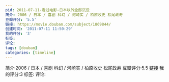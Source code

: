 ```yaml
---
pid: 2011-07-11-看过电影-日本以外全部沉没
简介: 2006 / 日本 / 喜剧 科幻 / 河崎实 / 柏原收史 松尾政寿
豆瓣评分: '5.5'
链接: https://movie.douban.com/subject/1869844/
创建时间: '2011-07-11 11:50:29'
我的评分: '3'
标签:
评论:
tags: [douban]
categories: [timeline]
---
```

简介:2006 / 日本 / 喜剧 科幻 / 河崎实 / 柏原收史 松尾政寿
豆瓣评分:5.5
[链接](https://movie.douban.com/subject/1869844/)
我的评分:3
标签:
评论:
